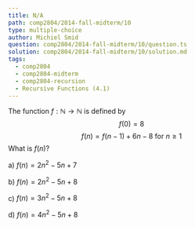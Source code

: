 ```yaml
---
title: N/A
path: comp2804/2014-fall-midterm/10
type: multiple-choice
author: Michiel Smid
question: comp2804/2014-fall-midterm/10/question.ts
solution: comp2804/2014-fall-midterm/10/solution.md
tags:
  - comp2804
  - comp2804-midterm
  - comp2804-recursion
  - Recursive Functions (4.1)
---
```


The function $f : \mathbb{N} \rightarrow \mathbb{N}$ is defined by
$$ f(0) = 8 $$
$$ f(n) = f(n - 1) + 6n - 8 \ \mathrm{for}\ n \geq 1 $$
What is $f(n)$?

a) $f(n) = 2n^{2} - 5n + 7$

b) $f(n) = 2n^{2} - 5n + 8$

c) $f(n) = 3n^{2} - 5n + 8$

d) $f(n) = 4n^{2} - 5n + 8$
